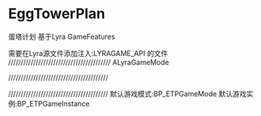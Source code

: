 # EggTowerPlan
蛋塔计划
基于Lyra GameFeatures

需要在Lyra源文件添加注入:LYRAGAME_API 的文件
/////////////////////////////////////////
ALyraGameMode

////////////////////////////////////////

////////////////////////////////////////
默认游戏模式:BP_ETPGameMode
默认游戏实例:BP_ETPGameInstance